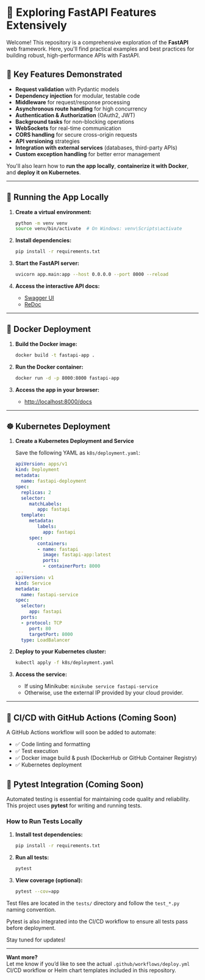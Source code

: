 # 🚀 Exploring FastAPI Features Extensively

Welcome! This repository is a comprehensive exploration of the **FastAPI** web framework. Here, you'll find practical examples and best practices for building robust, high-performance APIs with FastAPI.

## 🌟 Key Features Demonstrated

- **Request validation** with Pydantic models
- **Dependency injection** for modular, testable code
- **Middleware** for request/response processing
- **Asynchronous route handling** for high concurrency
- **Authentication & Authorization** (OAuth2, JWT)
- **Background tasks** for non-blocking operations
- **WebSockets** for real-time communication
- **CORS handling** for secure cross-origin requests
- **API versioning** strategies
- **Integration with external services** (databases, third-party APIs)
- **Custom exception handling** for better error management

You'll also learn how to **run the app locally**, **containerize it with Docker**, and **deploy it on Kubernetes**.

---

## 🧪 Running the App Locally

1. **Create a virtual environment:**

    ```bash
    python -m venv venv
    source venv/bin/activate  # On Windows: venv\Scripts\activate
    ```

2. **Install dependencies:**

    ```bash
    pip install -r requirements.txt
    ```

3. **Start the FastAPI server:**

    ```bash
    uvicorn app.main:app --host 0.0.0.0 --port 8000 --reload
    ```

4. **Access the interactive API docs:**
    - [Swagger UI](http://localhost:8000/docs)
    - [ReDoc](http://localhost:8000/redoc)

---

## 🐳 Docker Deployment

1. **Build the Docker image:**

    ```bash
    docker build -t fastapi-app .
    ```

2. **Run the Docker container:**

    ```bash
    docker run -d -p 8000:8000 fastapi-app
    ```

3. **Access the app in your browser:**
    - [http://localhost:8000/docs](http://localhost:8000/docs)

---

## ☸️ Kubernetes Deployment

1. **Create a Kubernetes Deployment and Service**

    Save the following YAML as `k8s/deployment.yaml`:

    ```yaml
    apiVersion: apps/v1
    kind: Deployment
    metadata:
      name: fastapi-deployment
    spec:
      replicas: 2
      selector:
         matchLabels:
            app: fastapi
      template:
         metadata:
            labels:
              app: fastapi
         spec:
            containers:
            - name: fastapi
              image: fastapi-app:latest
              ports:
              - containerPort: 8000
    ---
    apiVersion: v1
    kind: Service
    metadata:
      name: fastapi-service
    spec:
      selector:
         app: fastapi
      ports:
      - protocol: TCP
         port: 80
         targetPort: 8000
      type: LoadBalancer
    ```

2. **Deploy to your Kubernetes cluster:**

    ```bash
    kubectl apply -f k8s/deployment.yaml
    ```

3. **Access the service:**
    - If using Minikube: `minikube service fastapi-service`
    - Otherwise, use the external IP provided by your cloud provider.

---

## 🔁 CI/CD with GitHub Actions (Coming Soon)

A GitHub Actions workflow will soon be added to automate:

- ✅ Code linting and formatting
- ✅ Test execution
- ✅ Docker image build & push (DockerHub or GitHub Container Registry)
- ✅ Kubernetes deployment


## 🧪 Pytest Integration (Coming Soon)

Automated testing is essential for maintaining code quality and reliability. This project uses **pytest** for writing and running tests.

### How to Run Tests Locally

1. **Install test dependencies:**

    ```bash
    pip install -r requirements.txt
    ```

2. **Run all tests:**

    ```bash
    pytest
    ```

3. **View coverage (optional):**

    ```bash
    pytest --cov=app
    ```

Test files are located in the `tests/` directory and follow the `test_*.py` naming convention.

Pytest is also integrated into the CI/CD workflow to ensure all tests pass before deployment.

Stay tuned for updates!

---

**Want more?**  
Let me know if you’d like to see the actual `.github/workflows/deploy.yml` CI/CD workflow or Helm chart templates included in this repository.
